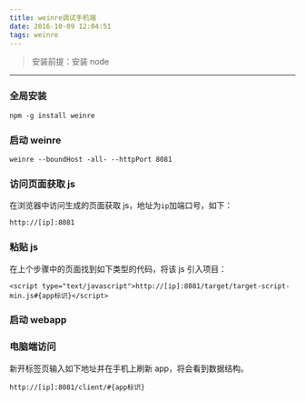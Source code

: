 ```yaml
---
title: weinre调试手机端
date: 2016-10-09 12:04:51
tags: weinre
---
```


> 安装前提：安装 node

---

### 全局安装

```
npm -g install weinre
```

<!-- more -->

### 启动 weinre

```
weinre --boundHost -all- --httpPort 8081
```

### 访问页面获取 js

在浏览器中访问生成的页面获取 js，地址为`ip`加端口号，如下：

```
http://[ip]:8081
```

### 粘贴 js

在上个步骤中的页面找到如下类型的代码，将该 js 引入项目：

```
<script type="text/javascript">http://[ip]:8081/target/target-script-min.js#{app标识}</script>
```

### 启动 webapp

### 电脑端访问

新开标签页输入如下地址并在手机上刷新 app，将会看到数据结构。

```
http://[ip]:8081/client/#{app标识}
```
